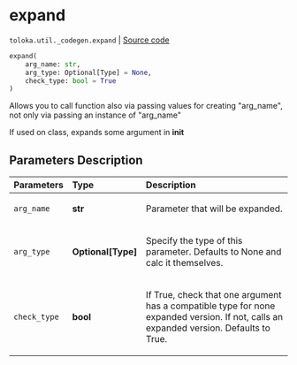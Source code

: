 # expand
`toloka.util._codegen.expand` | [Source code](https://github.com/Toloka/toloka-kit/blob/v1.1.0.post1/src/util/_codegen.py#L272)

```python
expand(
    arg_name: str,
    arg_type: Optional[Type] = None,
    check_type: bool = True
)
```

Allows you to call function also via passing values for creating "arg_name", not only via passing an instance of "arg_name"


If used on class, expands some argument in __init__

## Parameters Description

| Parameters | Type | Description |
| :----------| :----| :-----------|
`arg_name`|**str**|<p>Parameter that will be expanded.</p>
`arg_type`|**Optional\[Type\]**|<p>Specify the type of this parameter. Defaults to None and calc it themselves.</p>
`check_type`|**bool**|<p>If True, check that one argument has a compatible type for none expanded version. If not, calls an expanded version. Defaults to True.</p>
